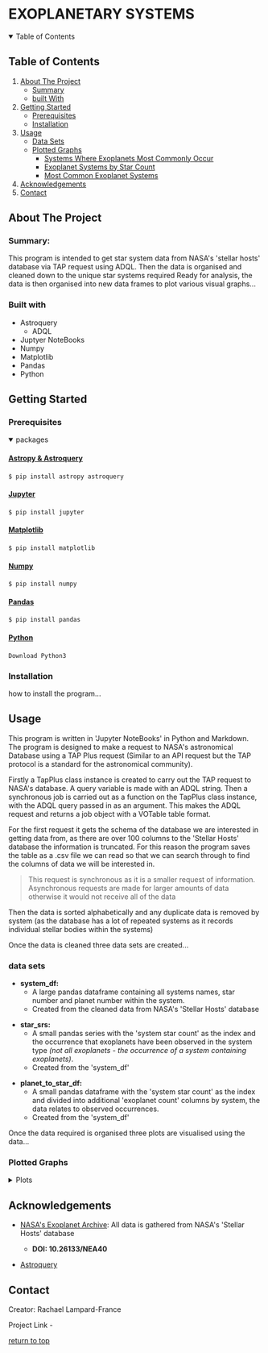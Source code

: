 <a id='top'></a>

# EXOPLANETARY SYSTEMS

<a id='table_of_contents'></a>

<details open>
<summary>Table of Contents</summary>

## Table of Contents
1. [About The Project](#about_the_project)
    - [Summary](#summary)
    - [built With](#built_with)
2. [Getting Started](#getting_started)
    - [Prerequisites](#prerequisites)
    - [Installation](#installation)
3. [Usage](#usage)
    - [Data Sets](#data_sets)
    - [Plotted Graphs](#plotted_graphs)
        - [Systems Where Exoplanets Most Commonly Occur](#plot1)
        - [Exoplanet Systems by Star Count](#plot2)
        - [Most Common Exoplanet Systems](#plot3)
4. [Acknowledgements](#acknowledgements)
5. [Contact](#contact)
</details>

<a id='about_the_project'></a>

## About The Project
<a id='summary'></a>

### Summary:
This program is intended to get star system data from NASA's 'stellar hosts' database via TAP request using ADQL. Then the data is organised and cleaned down to the unique star systems required Ready for analysis, the data is then organised into new data frames to plot various visual graphs...

<a id='built_with'></a>
### Built with
- Astroquery
    - ADQL 
- Juptyer NoteBooks
- Numpy 
- Matplotlib
- Pandas
- Python

<a id='getting_started'></a>

## Getting Started

<a id='prerequisites'></a>

### Prerequisites

<details open>
<summary>packages</summary>

#### [Astropy & Astroquery](https://astroquery.readthedocs.io/en/latest/index.html)

    $ pip install astropy astroquery

#### [Jupyter](https://docs.jupyter.org/en/stable/install.html)

    $ pip install jupyter

#### [Matplotlib](https://matplotlib.org/stable/install/index.html)

    $ pip install matplotlib

#### [Numpy](https://numpy.org/install/)

    $ pip install numpy

#### [Pandas](https://pandas.pydata.org/docs/getting_started/install.html)

    $ pip install pandas

#### [Python](https://www.python.org/downloads/)

    Download Python3 
</details>

<a id='installation'></a>

### Installation
how to install the program...

<a id='usage'></a>

## Usage

This program is written in 'Jupyter NoteBooks' in Python and Markdown. The program is designed to make a request to NASA's astronomical Database using a TAP Plus request (Similar to an API request but the TAP protocol is a standard for the astronomical community).


Firstly a TapPlus class instance is created to carry out the TAP request to NASA's database. A query variable is made with an ADQL string. Then a synchronous job is carried out as a function on the TapPlus class instance, with the ADQL query passed in as an argument. This makes the ADQL request and returns a job object with a VOTable table format.


For the first request it gets the schema of the database we are interested in getting data from, as there are over 100 columns to the 'Stellar Hosts' database the information is truncated. For this reason the program saves the table as a .csv file we can read so that we can search through to find the columns of data we will be interested in.
> This request is synchronous as it is a smaller request of information. Asynchronous requests are made for larger amounts of data otherwise it would not receive all of the data


Then the data is sorted alphabetically and any duplicate data is removed by system (as the database has a lot of repeated systems as it records individual stellar bodies within the systems)


Once the data is cleaned three data sets are created...


<a id='data_sets'></a>

### data sets
<a id='system_df'></a>
- **system_df:**
    - A large pandas dataframe containing all systems names, star number and planet number within the system.  
    - Created from the cleaned data from NASA's 'Stellar Hosts' database
   
<a id='star_srs'></a>
- **star_srs:**
    - A small pandas series with the 'system star count' as the index and the occurrence that exoplanets have been observed in the system type *(not all exoplanets - the occurrence of a system containing exoplanets)*.
    - Created from the 'system_df'

<a id='planet_to_star_df'></a>
- **planet_to_star_df:**
    - A small pandas dataframe with the 'system star count' as the index and divided into additional 'exoplanet count' columns by system, the data relates to observed occurrences.
    - Created from the 'system_df'

Once the data required is organised three plots are visualised using the data...


<a id='plotted_graphs'></a>

### Plotted Graphs
<details>
<summary>Plots</summary>
The program creates three plot figures...

<a id='plot1'></a>

#### 1. Systems Where Exoplanets Most Commonly Occur:


Intent:
> A pie chart representation of what type of systems exoplanets most commonly occur in relation to how many stars are within the system.

Contents:
- Figure
    - Pie chart - *represents data of what systems exoplanets most commonly occur in, related to how many stars are in the system.*
    - Legend - *displays how many stars are in each system on the pie chart related by color.*
    - Additional exoplanet discovery data - *extra data displayed on the figure represents how many confirmed exoplanet systems have been discovered as well as individual exoplanets.*

![Systems where exoplanets most commonly occur pie chart](systems_where_exoplanets_most_commonly_occur.png)

<a id='plot2'></a>

#### 2. Exoplanet Systems by Star Count:

Intent:
> A figure containing two nested bar charts that represent all observations of exoplanet systems, nested by how many exoplanets occur in each system and organised by how many stars are in the system. This is intended to show the frequency in which exoplanets/multiplanetary systems occur in relation to singular star and binary star systems.
>
> The same data is shown in two formats: scale and log. 'Scale' helps visualise the actual occurrence of exoplanetary systems whereas 'log' is intended to help visualise small frequencies.

Contents:
- Figure
    - Nested bar chart - *represents all observations of exoplanet systems, nested by how many exoplanets occur in each system and organised by how many stars are in the system.*
    - Nested bar chart LOG - *represents the same data as above but in a log format to help visualise small data*

![exoplanet systems by star count figure image](exoplanet_systems_by_star_count.png)


<a id='plot3'></a>

#### 3. Most Common Exoplanet Systems:

Intent:
> A collection of pie charts which are independent of one another, each corresponding to a type of star/binary star system. Each pie chart represents which is the most common type of exoplanet systems in relation to the star system.
>
> [!NOTE]
> These pie charts do not include any exoplanet systems that would fall in less than 1% of the overall data (this is to prevent small data crowding the data: as this is a visual generalisation)
>
> Additionally note that data that falls in less than the 1% is completely left out of the data.


Contents:
- Figure
    - Pie charts - *Each pie chart represents which is the most common types of exoplanet systems in relation to it's systems star count*
    - Legend - *The legend visualises the planet count by color and applies to all pie charts*

![Most common exoplanet systems pie charts figure](most_common_exoplanet_systems.png)
</details>


<a id='acknowledgements'></a>

## Acknowledgements

- [NASA's Exoplanet Archive](https://exoplanetarchive.ipac.caltech.edu): All data is gathered from NASA's 'Stellar Hosts' database 
    - **DOI: 10.26133/NEA40**

- [Astroquery](https://ui.adsabs.harvard.edu/abs/2019AJ....157...98G/abstract)


<a id='contact'></a>

## Contact

Creator: Rachael Lampard-France

Project Link - 


[return to top](#top)
